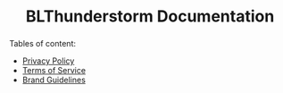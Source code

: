 <div>
  <h1 align=center>BLThunderstorm Documentation</h1>
  <h3 align=center></h3>
</div>

Tables of content:

- [Privacy Policy](./privacy.md)
- [Terms of Service](./terms.md)
- [Brand Guidelines](./brand)

